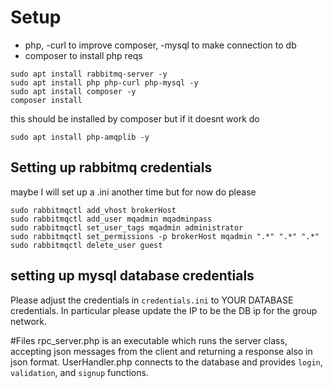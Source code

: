 # Setup
- php, -curl to improve composer, -mysql to make connection to db
- composer to install php reqs
```
sudo apt install rabbitmq-server -y
sudo apt install php php-curl php-mysql -y
sudo apt install composer -y
composer install
```
this should be installed by composer but if it doesnt work do
```
sudo apt install php-amqplib -y
```

## Setting up rabbitmq credentials
maybe I will set up a .ini another time but for now do please
```
sudo rabbitmqctl add_vhost brokerHost
sudo rabbitmqctl add_user mqadmin mqadminpass
sudo rabbitmqctl set_user_tags mqadmin administrator
sudo rabbitmqctl set_permissions -p brokerHost mqadmin ".*" ".*" ".*"
sudo rabbitmqctl delete_user guest
```
## setting up mysql database credentials
Please adjust the credentials in `credentials.ini` to YOUR DATABASE credentials. In particular please update the IP to be the DB ip for the group network.

#Files
rpc_server.php is an executable which runs the server class, accepting json messages from the client and returning a response also in json format.
UserHandler.php connects to the database and provides `login`, `validation`, and `signup` functions.
